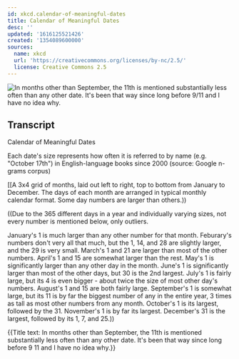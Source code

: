 ```yaml
---
id: xkcd.calendar-of-meaningful-dates
title: Calendar of Meaningful Dates
desc: ''
updated: '1616125521426'
created: '1354089600000'
sources:
  name: xkcd
  url: 'https://creativecommons.org/licenses/by-nc/2.5/'
  license: Creative Commons 2.5
---
```

![In months other than September, the 11th is mentioned substantially less often than any other date. It's been that way since long before 9/11 and I have no idea why.](https://imgs.xkcd.com/comics/calendar_of_meaningful_dates.png)

## Transcript
Calendar of Meaningful Dates

Each date's size represents how often it is referred to by name (e.g. "October 17th") in English-language books since 2000 (source: Google n-grams corpus)

[[A 3x4 grid of months, laid out left to right, top to bottom from January to December. The days of each month are arranged in typical monthly calendar format. Some day numbers are larger than others.))

((Due to the 365 different days in a year and individually varying sizes, not every number is mentioned below, only outliers.

January's 1 is much larger than any other number for that month.
Feburary's numbers don't very all that much, but the 1, 14, and 28 are slightly larger, and the 29 is very small.
March's 1 and 21 are larger than most of the other numbers.
April's 1 and 15 are somewhat larger than the rest.
May's 1 is significantly larger than any other day in the month.
June's 1 is significantly larger than most of the other days, but 30 is the 2nd largest.
July's 1 is fairly large, but its 4 is even bigger - about twice the size of most other day's numbers.
August's 1 and 15 are both fairly large.
September's 1 is somewhat large, but its 11 is by far the biggest number of any in the entire year, 3 times as tall as most other numbers from any month.
October's 1 is its largest, followed by the 31.
November's 1 is by far its largest.
December's 31 is the largest, followed by its 1, 7, and 25.))


{{Title text: In months other than September, the 11th is mentioned substantially less often than any other date. It's been that way since long before 9
11 and I have no idea why.}}
